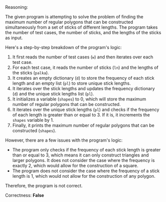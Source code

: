 Reasoning:

The given program is attempting to solve the problem of finding the maximum number of regular polygons that can be constructed simultaneously from a set of sticks of different lengths. The program takes the number of test cases, the number of sticks, and the lengths of the sticks as input.

Here's a step-by-step breakdown of the program's logic:

1. It first reads the number of test cases (`w`) and then iterates over each test case.
2. For each test case, it reads the number of sticks (`ln`) and the lengths of the sticks (`palka`).
3. It creates an empty dictionary (`d`) to store the frequency of each stick length and an empty list (`pl`) to store unique stick lengths.
4. It iterates over the stick lengths and updates the frequency dictionary (`d`) and the unique stick lengths list (`pl`).
5. It initializes a variable (`shapes`) to 0, which will store the maximum number of regular polygons that can be constructed.
6. It iterates over the unique stick lengths (`pl`) and checks if the frequency of each length is greater than or equal to 3. If it is, it increments the `shapes` variable by 1.
7. Finally, it prints the maximum number of regular polygons that can be constructed (`shapes`).

However, there are a few issues with the program's logic:

* The program only checks if the frequency of each stick length is greater than or equal to 3, which means it can only construct triangles and larger polygons. It does not consider the case where the frequency is exactly 2, which would allow for the construction of a square.
* The program does not consider the case where the frequency of a stick length is 1, which would not allow for the construction of any polygon.

Therefore, the program is not correct.

Correctness: **False**